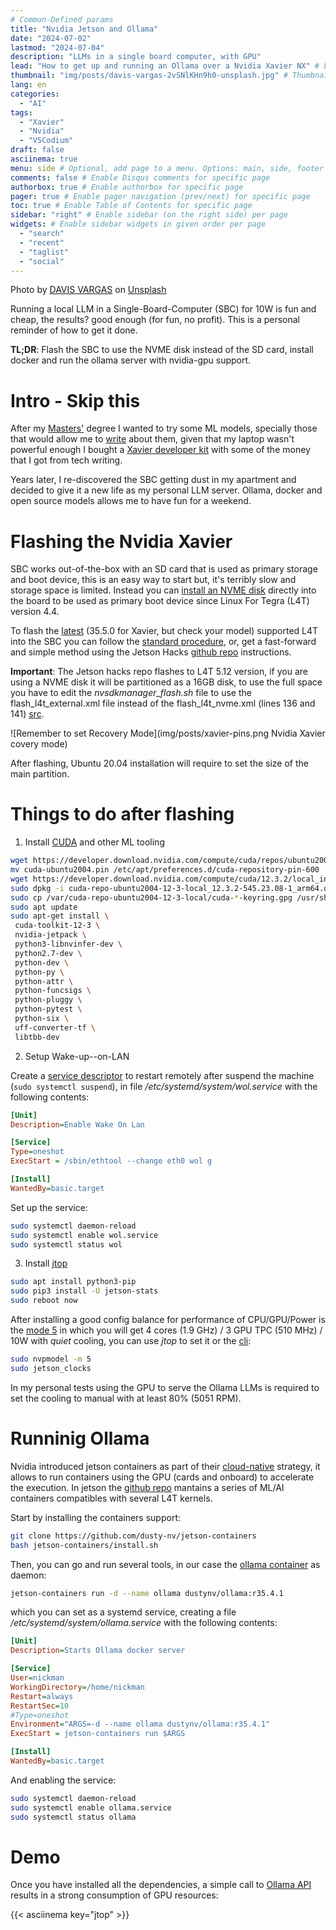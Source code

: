 ```yaml
---
# Common-Defined params
title: "Nvidia Jetson and Ollama"
date: "2024-07-02"
lastmod: "2024-07-04"
description: "LLMs in a single board computer, with GPU"
lead: "How to get up and running an Ollama over a Nvidia Xavier NX" # Lead text
thumbnail: "img/posts/davis-vargas-2vSNlKHn9h0-unsplash.jpg" # Thumbnail image
lang: en
categories:
  - "AI"
tags:
  - "Xavier"
  - "Nvidia"
  - "VSCodium"
draft: false
asciinema: true
menu: side # Optional, add page to a menu. Options: main, side, footer
comments: false # Enable Disqus comments for specific page
authorbox: true # Enable authorbox for specific page
pager: true # Enable pager navigation (prev/next) for specific page
toc: true # Enable Table of Contents for specific page
sidebar: "right" # Enable sidebar (on the right side) per page
widgets: # Enable sidebar widgets in given order per page
  - "search"
  - "recent"
  - "taglist"
  - "social"
---
```


Photo by <a href="https://unsplash.com/@davacorp?utm_content=creditCopyText&utm_medium=referral&utm_source=unsplash">DAVIS VARGAS</a> on <a href="https://unsplash.com/photos/brown-llama-on-green-grass-field-during-daytime-2vSNlKHn9h0?utm_content=creditCopyText&utm_medium=referral&utm_source=unsplash">Unsplash</a>
  

Running a local LLM in a Single-Board-Computer (SBC) for 10W is fun and cheap, the results? good enough (for fun, no profit). This is a personal reminder of how to get it done.

<!--more-->

**TL;DR**: Flash the SBC to use the NVME disk instead of the SD card, install docker and run the ollama server with nvidia-gpu support.

# Intro - Skip this

After my [Masters'](/about) degree I wanted to try some ML models, specially those that would allow me to [write](https://www.activestate.com/blog/how-to-monitor-social-distancing-using-python-and-object-detection/) about them, given that my laptop wasn't powerful enough I bought a [Xavier developer kit](https://www.nvidia.com/en-us/autonomous-machines/embedded-systems/jetson-xavier-series/) with some of the money that I got from tech writing. 

Years later, I re-discovered the SBC getting dust in my apartment and decided to give it a new life as my personal LLM server. Ollama, docker and open source models allows me to have fun for a weekend.

# Flashing the Nvidia Xavier

SBC works out-of-the-box with an SD card that is used as primary storage and boot device, this is an easy way to start but, it's terribly slow and storage space is limited. Instead you can [install an NVME disk](https://medium.com/@ramin.nabati/installing-an-nvme-ssd-drive-on-nvidia-jetson-xavier-37183c948978) directly into the board to be used as primary boot device since Linux For Tegra (L4T) version 4.4. 

To flash the [latest](https://developer.nvidia.com/embedded/jetson-linux-archive) (35.5.0 for Xavier, but check your model) supported L4T into the SBC you can follow the [standard procedure](https://docs.nvidia.com/jetson/archives/l4t-archived/l4t-3275/index.html#page/Tegra%20Linux%20Driver%20Package%20Development%20Guide/quick_start.html#wwpID0E0JD0HA), or, get a fast-forward and simple method using the Jetson Hacks [github repo](https://github.com/jetsonhacks/bootFromExternalStorage) instructions. 

**Important**: The Jetson hacks repo flashes to L4T 5.12 version, if you are using a NVME disk it will be partitioned as a 16GB disk, to use the full space you have to edit the *nvsdkmanager_flash.sh* file to use the flash_l4t_external.xml file instead of the flash_l4t_nvme.xml (lines 136 and 141) [src](https://forums.developer.nvidia.com/t/controlling-app-size-partition-jetpack-5-1-2/265484/3).

![Remember to set Recovery Mode](img/posts/xavier-pins.png Nvidia Xavier covery mode)

After flashing, Ubuntu 20.04 installation will require to set the size of the main partition.

# Things to do after flashing


1. Install [CUDA](https://developer.nvidia.com/cuda-12-3-2-download-archive?target_os=Linux&target_arch=arm64-sbsa&Compilation=Native&Distribution=Ubuntu&target_version=20.04&target_type=deb_local) and other ML tooling
```bash
wget https://developer.download.nvidia.com/compute/cuda/repos/ubuntu2004/sbsa/cuda-ubuntu2004.pinsudo 
mv cuda-ubuntu2004.pin /etc/apt/preferences.d/cuda-repository-pin-600
wget https://developer.download.nvidia.com/compute/cuda/12.3.2/local_installers/cuda-repo-ubuntu2004-12-3-local_12.3.2-545.23.08-1_arm64.deb
sudo dpkg -i cuda-repo-ubuntu2004-12-3-local_12.3.2-545.23.08-1_arm64.deb
sudo cp /var/cuda-repo-ubuntu2004-12-3-local/cuda-*-keyring.gpg /usr/share/keyrings/
sudo apt update
sudo apt-get install \
 cuda-toolkit-12-3 \
 nvidia-jetpack \
 python3-libnvinfer-dev \
 python2.7-dev \
 python-dev \
 python-py \
 python-attr \
 python-funcsigs \
 python-pluggy \
 python-pytest \
 python-six \
 uff-converter-tf \
 libtbb-dev
```

2. Setup Wake-up--on-LAN

Create a [service descriptor](https://necromuralist.github.io/posts/enabling-wake-on-lan/) to restart remotely after suspend the machine (`sudo systemctl suspend`),  in file */etc/systemd/system/wol.service* with the following contents:

```ini
[Unit]
Description=Enable Wake On Lan

[Service]
Type=oneshot
ExecStart = /sbin/ethtool --change eth0 wol g

[Install]
WantedBy=basic.target
```

Set up the service:
```sh
sudo systemctl daemon-reload
sudo systemctl enable wol.service
sudo systemctl status wol
```

3. Install [jtop](https://github.com/rbonghi/jetson_stats)

```sh
sudo apt install python3-pip
sudo pip3 install -U jetson-stats
sudo reboot now
```

After installing a good config balance for performance of CPU/GPU/Power is the [mode 5](https://docs.nvidia.com/jetson/archives/l4t-archived/l4t-3275/index.html#page/Tegra%20Linux%20Driver%20Package%20Development%20Guide/power_management_jetson_xavier.html) in which you will get 4 cores (1.9 GHz) / 3 GPU TPC (510 MHz) / 10W with *quiet* cooling, you can use *jtop* to set it or the [cli](https://forums.developer.nvidia.com/t/jetson-xavier-nx-how-to-enable-all-cpu/163777):

```sh
sudo nvpmodel -m 5
sudo jetson_clocks
```

In my personal tests using the GPU to serve the Ollama LLMs is required to set the cooling to manual with at least 80% (5051 RPM).

# Runninig Ollama

Nvidia introduced jetson containers as part of their [cloud-native](https://developer.nvidia.com/embedded/jetson-cloud-native) strategy, it allows to run containers using the GPU (cards and onboard) to accelerate the execution. In jetson the [github repo](https://github.com/dusty-nv/jetson-containers) mantains a series of ML/AI containers compatibles with several L4T kernels.

Start by installing the containers support:
```sh
git clone https://github.com/dusty-nv/jetson-containers
bash jetson-containers/install.sh
```

Then, you can go and run several tools, in our case the [ollama container](https://github.com/dusty-nv/jetson-containers/tree/master/packages/llm/ollama) as daemon:

```sh
jetson-containers run -d --name ollama dustynv/ollama:r35.4.1
```

which you can set as a systemd service, creating a file */etc/systemd/system/ollama.service* with the following contents:

```ini
[Unit]
Description=Starts Ollama docker server

[Service]
User=nickman
WorkingDirectory=/home/nickman
Restart=always
RestartSec=10
#Type=oneshot
Environment="ARGS=-d --name ollama dustynv/ollama:r35.4.1"
ExecStart = jetson-containers run $ARGS

[Install]
WantedBy=basic.target
```

And enabling the service:

```sh
sudo systemctl daemon-reload
sudo systemctl enable ollama.service
sudo systemctl status ollama
```

# Demo

Once you have installed all the dependencies, a simple call to [Ollama API](https://editor.swagger.io/?url=https://raw.githubusercontent.com/marscod/ollama/main/api/ollama_api_specification.json) results in a strong consumption of GPU resources:


{{< asciinema key="jtop" >}}